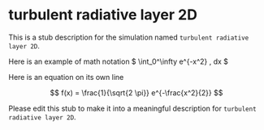 
# turbulent radiative layer 2D

This is a stub description for the simulation named `turbulent radiative layer 2D`.  

Here is an example of math notation $ \int_0^\infty e^{-x^2} \, dx $

Here is an equation on its own line

$$
f(x) = \frac{1}{\sqrt{2 \pi}} e^{-\frac{x^2}{2}}
$$

Please edit this stub to make it into a meaningful description for `turbulent radiative layer 2D`.

